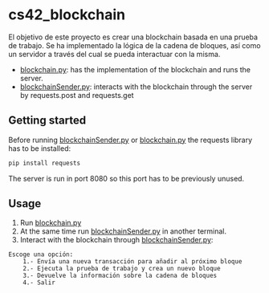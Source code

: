 # cs42_blockchain
El objetivo de este proyecto es crear una blockchain basada en una prueba de trabajo. Se ha implementado la lógica de la cadena de bloques, así como un servidor a través del cual se pueda interactuar con la misma.

- [blockchain.py](blockchain.py): has the implementation of the blockchain and runs the server.
- [blockchainSender.py](blockchainSender.py): interacts with the blockchain through the server by requests.post and requests.get 

## Getting started
Before running [blockchainSender.py](blockchainSender.py) or [blockchain.py](blockchain.py) the requests library has to be installed:
```bash
pip install requests
```

The server is run in port 8080 so this port has to be previously unused.

## Usage
1. Run [blockchain.py](blockchain.py)
2. At the same time run [blockchainSender.py](blockchainSender.py) in another terminal.
3. Interact with the blockchain through [blockchainSender.py](blockchainSender.py):
```
Escoge una opción:
    1.- Envía una nueva transacción para añadir al próximo bloque
    2.- Ejecuta la prueba de trabajo y crea un nuevo bloque
    3.- Devuelve la información sobre la cadena de bloques
    4.- Salir
```
